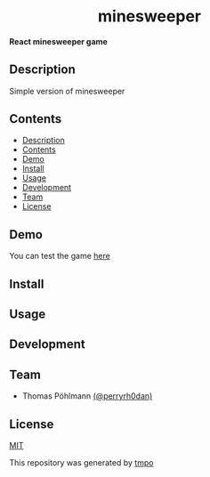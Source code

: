 <h1 align="center">
  minesweeper
</h1>

<h4>
  React minesweeper game
</h4>

## Description

Simple version of minesweeper

## Contents

- [Description](#description)
- [Contents](#contents)
- [Demo](#demo)
- [Install](#install)
- [Usage](#usage)
- [Development](#development)
- [Team](#team)
- [License](#license)

## Demo

You can test the game [here](https://minesweeper.tpoe.dev)

## Install

## Usage

## Development

## Team

- Thomas Pöhlmann [(@perryrh0dan)](https://github.com/perryrh0dan)

## License

[MIT](/blob/master/license.md)

This repository was generated by [tmpo](https://github.com/perryrh0dan/tmpo)
